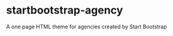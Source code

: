 startbootstrap-agency
=====================

A one page HTML theme for agencies created by Start Bootstrap
